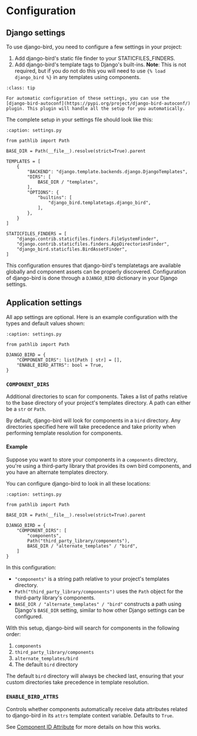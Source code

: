 # Configuration

## Django settings

To use django-bird, you need to configure a few settings in your project:

1. Add django-bird's static file finder to your STATICFILES_FINDERS.
2. Add django-bird's template tags to Django's built-ins. **Note**: This is not required, but if you do not do this you will need to use `{% load django_bird %}` in any templates using components.

```{admonition} Auto Configuration
:class: tip

For automatic configuration of these settings, you can use the [django-bird-autoconf](https://pypi.org/project/django-bird-autoconf/) plugin. This plugin will handle all the setup for you automatically.
```

The complete setup in your settings file should look like this:

```{code-block} python
:caption: settings.py

from pathlib import Path

BASE_DIR = Path(__file__).resolve(strict=True).parent

TEMPLATES = [
    {
        "BACKEND": "django.template.backends.django.DjangoTemplates",
        "DIRS": [
            BASE_DIR / "templates",
        ],
        "OPTIONS": {
            "builtins": [
                "django_bird.templatetags.django_bird",
            ],
        },
    }
]

STATICFILES_FINDERS = [
    "django.contrib.staticfiles.finders.FileSystemFinder",
    "django.contrib.staticfiles.finders.AppDirectoriesFinder",
    "django_bird.staticfiles.BirdAssetFinder",
]
```

This configuration ensures that django-bird's templatetags are available globally and component assets can be properly discovered.
Configuration of django-bird is done through a `DJANGO_BIRD` dictionary in your Django settings.

## Application settings

All app settings are optional. Here is an example configuration with the types and default values shown:

```{code-block} python
:caption: settings.py

from pathlib import Path

DJANGO_BIRD = {
    "COMPONENT_DIRS": list[Path | str] = [],
    "ENABLE_BIRD_ATTRS": bool = True,
}
```

### `COMPONENT_DIRS`

Additional directories to scan for components. Takes a list of paths relative to the base directory of your project's templates directory. A path can either be a `str` or `Path`.

By default, django-bird will look for components in a `bird` directory. Any directories specified here will take precedence and take priority when performing template resolution for components.

#### Example

Suppose you want to store your components in a `components` directory, you're using a third-party library that provides its own bird components, and you have an alternate templates directory.

You can configure django-bird to look in all these locations:

```{code-block} python
:caption: settings.py

from pathlib import Path

BASE_DIR = Path(__file__).resolve(strict=True).parent

DJANGO_BIRD = {
    "COMPONENT_DIRS": [
        "components",
        Path("third_party_library/components"),
        BASE_DIR / "alternate_templates" / "bird",
    ]
}
```

In this configuration:

- `"components"` is a string path relative to your project's templates directory.
- `Path("third_party_library/components")` uses the `Path` object for the third-party library's components.
- `BASE_DIR / "alternate_templates" / "bird"` constructs a path using Django's `BASE_DIR` setting, similar to how other Django settings can be configured.

With this setup, django-bird will search for components in the following order:

1. `components`
2. `third_party_library/components`
3. `alternate_templates/bird`
4. The default `bird` directory

The default `bird` directory will always be checked last, ensuring that your custom directories take precedence in template resolution.


### `ENABLE_BIRD_ATTRS`

Controls whether components automatically receive data attributes related to django-bird in its `attrs` template context variable. Defaults to `True`.

See [Component ID Attribute](params.md#component-id-attribute) for more details on how this works.
